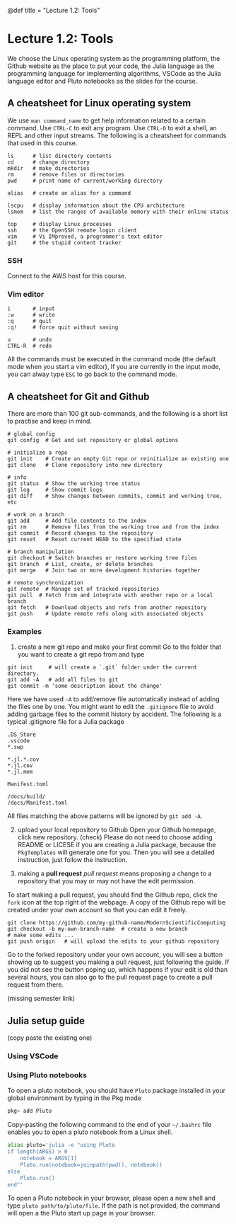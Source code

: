 @def title = "Lecture 1.2: Tools"
# Lecture 1.2: Tools
We choose the Linux operating system as the programming platform,
the Github website as the place to put your code,
the Julia language as the programming language for implementing algorithms, VSCode as the Julia language editor and Pluto notebooks as the slides for the course.

## A cheatsheet for Linux operating system
We use `man command_name` to get help information related to a certain command.
Use `CTRL-C` to exit any program. Use `CTRL-D` to exit a shell, an REPL and other input streams. The following is a cheatsheet for commands that used in this course.

```
ls      # list directory contents
cd      # change directory
mkdir   # make directories
rm      # remove files or directories
pwd     # print name of current/working directory

alias   # create an alias for a command

lscpu   # display information about the CPU architecture
lsmem   # list the ranges of available memory with their online status

top     # display Linux processes
ssh     # the OpenSSH remote login client
vim     # Vi IMproved, a programmer's text editor
git     # the stupid content tracker
```

### SSH
Connect to the AWS host for this course.

### Vim editor
```
i       # input
:w      # write
:q      # quit
:q!     # force quit without saving

u       # undo
CTRL-R  # redo
```
All the commands must be executed in the command mode (the default mode when you start a vim editor),
If you are currently in the input mode, you can alway type `ESC` to go back to the command mode.

## A cheatsheet for Git and Github
There are more than 100 git sub-commands, and the following is a short list to practise and keep in mind.
```
# global config
git config  # Get and set repository or global options

# initialize a repo
git init    # Create an empty Git repo or reinitialize an existing one
git clone   # Clone repository into new directory

# info
git status  # Show the working tree status
git log     # Show commit logs
git diff    # Show changes between commits, commit and working tree, etc

# work on a branch
git add     # Add file contents to the index
git rm      # Remove files from the working tree and from the index
git commit  # Record changes to the repository
git reset   # Reset current HEAD to the specified state

# branch manipulation
git checkout # Switch branches or restore working tree files
git branch  # List, create, or delete branches
git merge   # Join two or more development histories together

# remote synchronization
git remote  # Manage set of tracked repositories
git pull  # Fetch from and integrate with another repo or a local branch
git fetch   # Download objects and refs from another repository
git push    # Update remote refs along with associated objects
```
### Examples
1. create a new git repo and make your first commit
Go to the folder that you want to create a git repo from and type
```
git init     # will create a `.git` folder under the current directory.
git add -A   # add all files to git
git commit -m 'some description about the change'
```
Here we have used `-A` to add/remove file automatically instead of adding the files one by one.
You might want to edit the `.gitignore` file to avoid adding garbage files to the commit history by accident.
The following is a typical .gitignore file for a Julia package
```
.DS_Store
.vscode
*.swp

*.jl.*.cov
*.jl.cov
*.jl.mem

Manifest.toml

/docs/build/
/docs/Manifest.toml
```
All files matching the above patterns will be ignored by `git add -A`.

2. upload your local repository to Github
Open your Github homepage, click new repository.
(check)
Please do not need to choose adding README or LICESE if you are creating a Julia package, because the `PkgTemplates` will generate one for you.
Then you will see a detailed instruction, just follow the instruction.

3. making a **pull request**
*pull request* means proposing a change to a repository that you may or may not have the edit permission.

To start making a pull request, you should find the Github repo, click the `fork` icon at the top right of the webpage. A copy of the Github repo will be created under your own account so that you can edit it freely.
```
git clone https://github.com/my-github-name/ModernScientificComputing
git checkout -b my-own-branch-name  # create a new branch
# make some edits ...
git push origin   # will upload the edits to your github repository
```
Go to the forked repository under your own account, you will see a button showing up to suggest you making a pull request, just following the guide.
If you did not see the button poping up, which happens if your edit is old than several hours, you can also go to the pull request page to create a pull request from there.

(missing semester link)

## Julia setup guide
(copy paste the existing one)

### Using VSCode
### Using Pluto notebooks
To open a pluto notebook, you should have `Pluto` package installed in your global environment by typing in the Pkg mode
```julia
pkg> add Pluto
```

Copy-pasting the following command to the end of your `~/.bashrc` file enables you to open a pluto notebook from a Linux shell.
```bash
alias pluto='julia -e "using Pluto
if length(ARGS) > 0
    notebook = ARGS[1]
    Pluto.run(notebook=joinpath(pwd(), notebook))
else
    Pluto.run()
end"'
```

To open a Pluto notebook in your browser, please open a new shell and type `pluto path/to/pluto/file`.
If the path is not provided, the command will open a the Pluto start up page in your browser.
